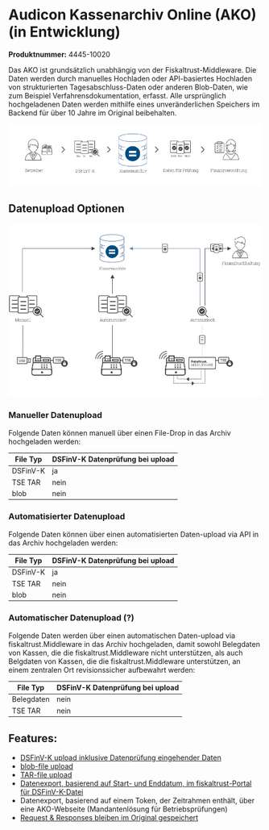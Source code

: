 # Audicon Kassenarchiv Online (AKO) (in Entwicklung)

**Produktnummer:** 4445-10020

Das AKO ist grundsätzlich unabhängig von der Fiskaltrust-Middleware. Die Daten werden durch manuelles Hochladen oder API-basiertes Hochladen von strukturierten Tagesabschluss-Daten oder anderen Blob-Daten, wie zum Beispiel Verfahrensdokumentation, erfasst. Alle ursprünglich hochgeladenen Daten werden mithilfe eines unveränderlichen Speichers im Backend für über 10 Jahre im Original beibehalten.

![ako-data-flow](../media/ako-data-flow.png)                               

## Datenupload Optionen

![ako-data-upload-options](../media/ako-data-upload-options.png)

### Manueller Datenupload

Folgende Daten können manuell über einen File-Drop in das Archiv hochgeladen werden: 

| File Typ | DSFinV-K Datenprüfung bei upload |
| -------- | ----------------------- |
| DSFinV-K | ja                      |
| TSE TAR  | nein                    |
| blob     | nein                    |



### Automatisierter Datenupload

Folgende Daten können über einen automatisierten Daten-upload via API in das Archiv hochgeladen werden: 

| File Typ | DSFinV-K Datenprüfung bei upload |
| -------- | -------------------------------- |
| DSFinV-K | ja                               |
| TSE TAR  | nein                             |
| blob     | nein                             |



### Automatischer Datenupload (?)

Folgende Daten werden über einen automatischen Daten-upload via fiskaltrust.Middleware in das Archiv hochgeladen, damit sowohl Belegdaten von Kassen, die die fiskaltrust.Middleware nicht unterstützen, als auch Belgdaten von Kassen, die die fiskaltrust.Middleware unterstützen, an einem zentralen Ort revisionssicher aufbewahrt werden: 

| File Typ | DSFinV-K Datenprüfung bei upload |
| ---------- | ----------------------- |
| Belegdaten | nein                    |
| TSE TAR    | nein                    |



## Features:

- [DSFinV-K upload inklusive Datenprüfung eingehender Daten](../features/DSFinV-K-upload.md)
- [blob-file upload](../features/blob-file-upload.md)
- [TAR-file upload](../features/TAR-file-upload.md)
- [Datenexport, basierend auf Start- und Enddatum, im fiskaltrust-Portal für DSFinV-K-Datei](../features/DSFinV-K-Export.md)
- Datenexport, basierend auf einem Token, der Zeitrahmen enthält, über eine AKO-Webseite (Mandantenlösung für Betriebsprüfungen)
- [Request & Responses bleiben im Original gespeichert](../features/unveraenderbarer-speicher.md)
